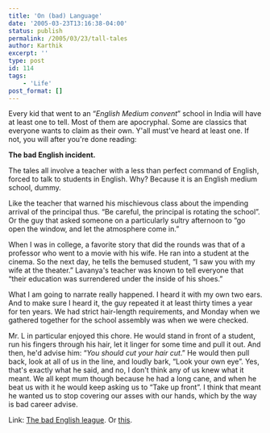 ```yaml
---
title: 'On (bad) Language'
date: '2005-03-23T13:16:38-04:00'
status: publish
permalink: /2005/03/23/tall-tales
author: Karthik
excerpt: ''
type: post
id: 114
tags:
    - 'Life'
post_format: []
---
```

Every kid that went to an “*English Medium convent*” school in India will have at least one to tell. Most of them are apocryphal. Some are classics that everyone wants to claim as their own. Y'all must've heard at least one. If not, you will after you're done reading:

**The bad English incident.**

The tales all involve a teacher with a less than perfect command of English, forced to talk to students in English. Why? Because it is an English medium school, dummy.

Like the teacher that warned his mischievous class about the impending arrival of the principal thus. “Be careful, the principal is rotating the school”. Or the guy that asked someone on a particularly sultry afternoon to “go open the window, and let the atmosphere come in.”

When I was in college, a favorite story that did the rounds was that of a professor who went to a movie with his wife. He ran into a student at the cinema. So the next day, he tells the bemused student, “I saw you with my wife at the theater.” Lavanya's teacher was known to tell everyone that “their education was surrendered under the inside of his shoes.”

What I am going to narrate really happened. I heard it with my own two ears. And to make sure I heard it, the guy repeated it at least thirty times a year for ten years. We had strict hair-length requirements, and Monday when we gathered together for the school assembly was when we were checked.

Mr. L in particular enjoyed this chore. He would stand in front of a student, run his fingers through his hair, let it linger for some time and pull it out. And then, he'd advise him: “*You should cut your hair cut*.” He would then pull back, look at all of us in the line, and loudly bark, “Look your own eye”. Yes, that's exactly what he said, and no, I don't think any of us knew what it meant. We all kept mum though because he had a long cane, and when he beat us with it he would keep asking us to “Take up front”. I think that meant he wanted us to stop covering our asses with our hands, which by the way is bad career advise.

Link: [The bad English league](http://cgi.www.oview.co.uk/cgi-bin/www.oview.co.uk/bad_english.pl). Or [this](http://www.taboo-breaker.org/language/badenglish.htm).
